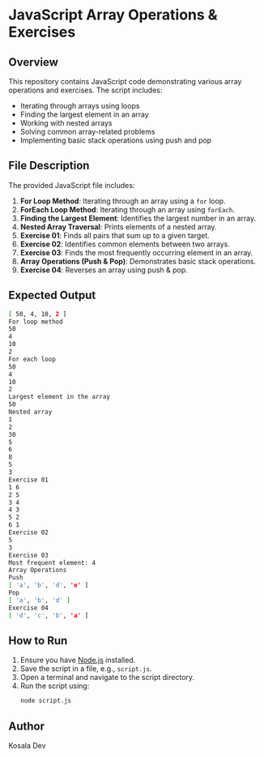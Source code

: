 # JavaScript Array Operations & Exercises

## Overview
This repository contains JavaScript code demonstrating various array operations and exercises. The script includes:
- Iterating through arrays using loops
- Finding the largest element in an array
- Working with nested arrays
- Solving common array-related problems
- Implementing basic stack operations using push and pop

## File Description
The provided JavaScript file includes:
1. **For Loop Method**: Iterating through an array using a `for` loop.
2. **ForEach Loop Method**: Iterating through an array using `forEach`.
3. **Finding the Largest Element**: Identifies the largest number in an array.
4. **Nested Array Traversal**: Prints elements of a nested array.
5. **Exercise 01**: Finds all pairs that sum up to a given target.
6. **Exercise 02**: Identifies common elements between two arrays.
7. **Exercise 03**: Finds the most frequently occurring element in an array.
8. **Array Operations (Push & Pop)**: Demonstrates basic stack operations.
9. **Exercise 04**: Reverses an array using push & pop.

## Expected Output

```bash
[ 50, 4, 10, 2 ]
For loop method
50
4
10
2
For each loop
50
4
10
2
Largest element in the array
50
Nested array
1
2
30
5
6
8
5
3
Exercise 01
1 6
2 5
3 4
4 3
5 2
6 1
Exercise 02
5
3
Exercise 03
Most frequent element: 4
Array Operations
Push
[ 'a', 'b', 'd', 'e' ]
Pop
[ 'a', 'b', 'd' ]
Exercise 04
[ 'd', 'c', 'b', 'a' ]
```

## How to Run
1. Ensure you have [Node.js](https://nodejs.org/) installed.
2. Save the script in a file, e.g., `script.js`.
3. Open a terminal and navigate to the script directory.
4. Run the script using:
   ```bash
   node script.js
   ```

## Author
Kosala Dev

